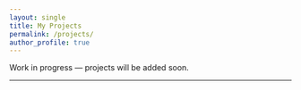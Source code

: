 ```yaml
---
layout: single
title: My Projects
permalink: /projects/
author_profile: true
---
```


Work in progress — projects will be added soon.

---
